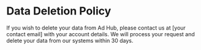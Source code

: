 # Data Deletion Policy

If you wish to delete your data from Ad Hub, please contact us at [your contact email] with your account details. We will process your request and delete your data from our systems within 30 days. 